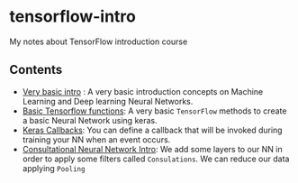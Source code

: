# tensorflow-intro
My notes about TensorFlow introduction course

## Contents
* [Very basic intro](/basic-intro.md) : A very basic introduction concepts on Machine Learning and Deep learning Neural Networks. 
* [Basic Tensorflow functions](/basic-tf-functions.md): A very basic `TensorFlow` methods to create a basic Neural Network using keras.
* [Keras Callbacks](/keras-callbacks.md): You can define a callback that will be invoked during training your NN when an event occurs.
* [Consultational Neural Network Intro](/convulational-networks.md): We add some layers to our NN in order to apply some filters  called `Consulations`. We can reduce our data applying `Pooling`
